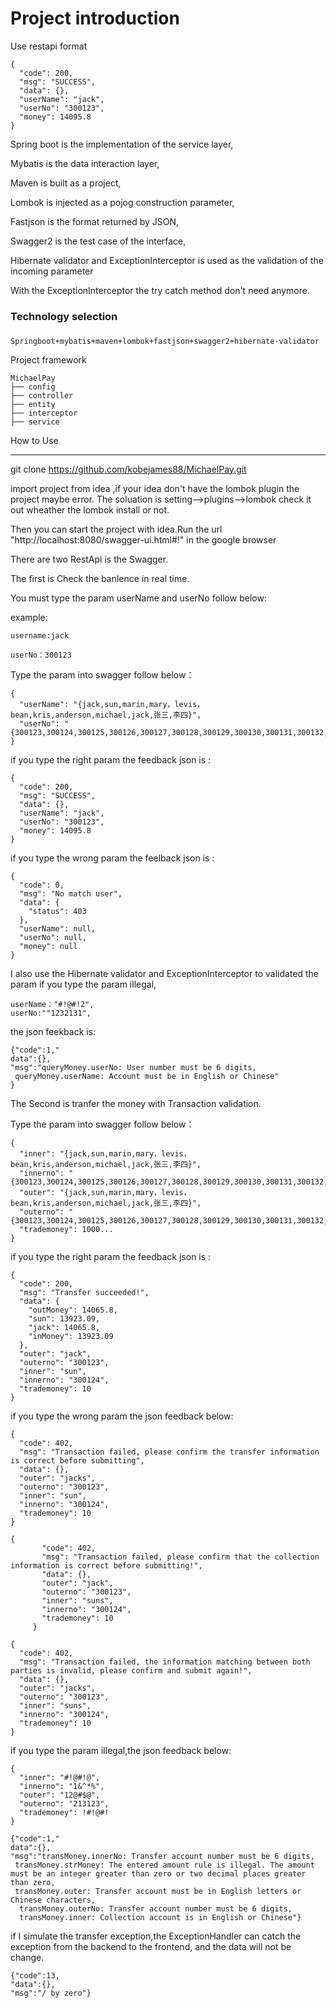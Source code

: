 # Project introduction

Use restapi format
````
{
  "code": 200,
  "msg": "SUCCESS",
  "data": {},
  "userName": "jack",
  "userNo": "300123",
  "money": 14095.8
}
````
Spring boot is the implementation of the service layer,

Mybatis is the data interaction layer,

Maven is built as a project,

Lombok is injected as a pojog construction parameter,

Fastjson is the format returned by JSON,

Swagger2 is the test case of the interface,

Hibernate validator and ExceptionInterceptor is used as the validation of the incoming parameter

With the ExceptionInterceptor the try catch method don't need anymore.

### Technology selection
###
````
Springboot+mybatis+maven+lombok+fastjson+swagger2+hibernate-validator
````

Project framework

```
MichaelPay
├── config 
├── controller 
├── entity
├── interceptor 
├── service 
```

How to Use 

***
git clone https://github.com/kobejames88/MichaelPay.git

import project from idea ,if your idea don't have the lombok plugin the project maybe error.
The soluation is setting-->plugins-->lombok check it out wheather the lombok install or not.

Then you can start the project with idea.Run the url 
"http://localhost:8080/swagger-ui.html#!" in the google browser

There are two RestApi is the Swagger.

The first is Check the banlence in real time.

You must type the param userName and userNo follow below: 

example:

``````````
username:jack

userNo：300123

``````````
Type the param into swagger follow below：

``````
{
  "userName": "{jack,sun,marin,mary，levis，bean,kris,anderson,michael,jack,张三,李四}",
  "userNo": "{300123,300124,300125,300126,300127,300128,300129,300130,300131,300132,600123,600124}"
}
``````
if you type the right param the feedback json is :

````
{
  "code": 200,
  "msg": "SUCCESS",
  "data": {},
  "userName": "jack",
  "userNo": "300123",
  "money": 14095.8
}
````

if you type the wrong param the feelback json is :
````
{
  "code": 0,
  "msg": "No match user",
  "data": {
    "status": 403
  },
  "userName": null,
  "userNo": null,
  "money": null
}
````

I also use the Hibernate validator and ExceptionInterceptor to validated the param
if you type the param illegal, 
```
userName："#!@#!2",
userNo:""1232131",
```

the json feekback is:
```
{"code":1,"
data":{},
"msg":"queryMoney.userNo: User number must be 6 digits,
 queryMoney.userName: Account must be in English or Chinese"
}
```

The Second is tranfer the money with Transaction validation.

Type the param into swagger follow below：
```
{
  "inner": "{jack,sun,marin,mary，levis，bean,kris,anderson,michael,jack,张三,李四}",
  "innerno": "{300123,300124,300125,300126,300127,300128,300129,300130,300131,300132,600123,600124}",
  "outer": "{jack,sun,marin,mary，levis，bean,kris,anderson,michael,jack,张三,李四}",
  "outerno": "{300123,300124,300125,300126,300127,300128,300129,300130,300131,300132,600123,600124}",
  "trademoney": 1000...
}

```

if you type the right param the feedback json is :

````````
{
  "code": 200,
  "msg": "Transfer succeeded!",
  "data": {
    "outMoney": 14065.8,
    "sun": 13923.09,
    "jack": 14065.8,
    "inMoney": 13923.09
  },
  "outer": "jack",
  "outerno": "300123",
  "inner": "sun",
  "innerno": "300124",
  "trademoney": 10
}
````````
if you type the wrong param the json feedback below:
```
{
  "code": 402,
  "msg": "Transaction failed, please confirm the transfer information is correct before submitting",
  "data": {},
  "outer": "jacks",
  "outerno": "300123",
  "inner": "sun",
  "innerno": "300124",
  "trademoney": 10
}
```
`````
{
       "code": 402,
       "msg": "Transaction failed, please confirm that the collection information is correct before submitting!",
       "data": {},
       "outer": "jack",
       "outerno": "300123",
       "inner": "suns",
       "innerno": "300124",
       "trademoney": 10
     }
`````

``````
{
  "code": 402,
  "msg": "Transaction failed, the information matching between both parties is invalid, please confirm and submit again!",
  "data": {},
  "outer": "jacks",
  "outerno": "300123",
  "inner": "suns",
  "innerno": "300124",
  "trademoney": 10
}
``````

if  you type the param illegal,the json feedback below:

````
{
  "inner": "#!@#!@",
  "innerno": "1&^*%",
  "outer": "12@#$@",
  "outerno": "213123",
  "trademoney": !#!@#!
}
````

````
{"code":1,"
data":{},
"msg":"transMoney.innerNo: Transfer account number must be 6 digits,
 transMoney.strMoney: The entered amount rule is illegal. The amount must be an integer greater than zero or two decimal places greater than zero, 
 transMoney.outer: Transfer account must be in English letters or Chinese characters,
  transMoney.outerNo: Transfer account number must be 6 digits, 
  transMoney.inner: Collection account is in English or Chinese"}
````
if I simulate the transfer exception,the ExceptionHandler can catch the exception from the backend to the frontend,
and the data will not be change.
`````````
{"code":13,
"data":{},
"msg":"/ by zero"}
`````````
 
